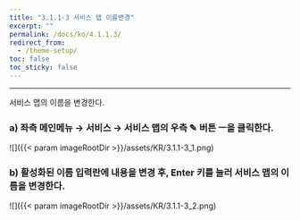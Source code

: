 ```yaml
---
title: "3.1.1-3 서비스 맵 이름변경"
excerpt: ""
permalink: /docs/ko/4.1.1.3/
redirect_from:
  - /theme-setup/
toc: false
toc_sticky: false
---
```


---
서비스 맵의 이름을 변경한다.

### a\) 좌측 메인메뉴 → 서비스 → 서비스 맵의 우측 ✎ 버튼 ㅡ을 클릭한다.
![]({{< param imageRootDir >}}/assets/KR/3.1.1-3_1.png)

### b\) 활성화된 이름 입력란에 내용을 변경 후, Enter 키를 눌러 서비스 맵의 이름을 변경한다.
![]({{< param imageRootDir >}}/assets/KR/3.1.1-3_2.png)
